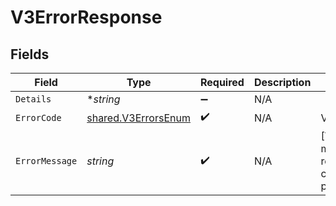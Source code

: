 # V3ErrorResponse


## Fields

| Field                                                             | Type                                                              | Required                                                          | Description                                                       | Example                                                           |
| ----------------------------------------------------------------- | ----------------------------------------------------------------- | ----------------------------------------------------------------- | ----------------------------------------------------------------- | ----------------------------------------------------------------- |
| `Details`                                                         | **string*                                                         | :heavy_minus_sign:                                                | N/A                                                               |                                                                   |
| `ErrorCode`                                                       | [shared.V3ErrorsEnum](../../../pkg/models/shared/v3errorsenum.md) | :heavy_check_mark:                                                | N/A                                                               | VALIDATION                                                        |
| `ErrorMessage`                                                    | *string*                                                          | :heavy_check_mark:                                                | N/A                                                               | [VALIDATION] missing required config field: pollingPeriod         |